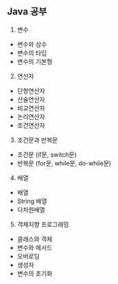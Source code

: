 ## Java 공부
1. 변수
  - 변수와 상수
  - 변수의 타입
  - 변수의 기본형
2. 연산자
  - 단항연산자
  - 산술연산자
  - 비교연산자
  - 논리연산자
  - 조건연산자
3. 조건문과 반복문
  - 조건문 (if문, switch문)
  - 반복문 (for문, while문, do-while문)
4. 배열
  - 배열
  - String 배열
  - 다차원배열
5. 객체지향 프로그래밍
  - 클래스와 객체
  - 변수와 메서드
  - 오버로딩
  - 생성자
  - 변수의 초기화
